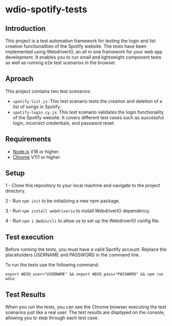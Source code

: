 # wdio-spotify-tests

## Introduction
This project is a test automation framework for testing the login and list creation functionalities of the Spotify website. The tests have been implemented using WebdriverIO, an all in one framework for your web app development. It enables you to run small and lightweight component tests as well as running e2e test scenarios in the browser.

## Aproach
This project contains two test scenarios:
 - `spotify-list.js`: This test scenario tests the creation and deletion of a list of songs in Spotify.
 - `spotify-login.cy.js`: This test scenario validates the login functionality of the Spotify website. It covers different test cases such as successful login, incorrect credentials, and password reset.

## Requirements

- [Node.js](https://nodejs.org/) V18  or higher.
- [Chrome](https://www.google.com/chrome/) V111  or higher.

## Setup
1 - Clone this repository to your local machine and navigate to the project directory.

2 - Run `npm init` to be initializing a new npm package.

3 - Run `npm install webdriverio` to install WebdriverIO dependency.

4 - Run `npm i @wdio/cli` to allow us to set up the WebdriverIO config file. 

## Test execution
Before running the tests, you must have a valid Spotify account. Replace the placeholders USERNAME and PASSWORD in the command line.

To run the tests use the following command:
```
export WDIO_user="USERNAME" && export WDIO_pass="PASSWORD" && npm run wdio
```


## Test Results
When you run the tests, you can see the Chrome browser executing the test scenarios just like a real user. The test results are displayed on the console, allowing you to step through each test case.
